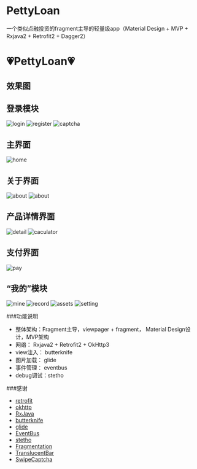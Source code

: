 # PettyLoan
一个类似点融投资的fragment主导的轻量级app（Material Design + MVP + Rxjava2 + Retrofit2 + Dagger2）

:heartpulse:PettyLoan:heartpulse:
============

## 效果图

登录模块
-----
![login](https://github.com/zongkaili/PettyLoan/blob/master/screenshot/screen_login.jpg?raw=true)
![register](https://github.com/zongkaili/PettyLoan/blob/master/screenshot/screen_register.jpg?raw=true)
![captcha](https://github.com/zongkaili/PettyLoan/blob/master/screenshot/screen_register_captcha.jpg?raw=true)

主界面
-----
![home](https://github.com/zongkaili/PettyLoan/blob/master/screenshot/screen_home.jpg?raw=true)

关于界面
-----
![about](https://github.com/zongkaili/PettyLoan/blob/master/screenshot/screen_about_1.jpg?raw=true)
![about](https://github.com/zongkaili/PettyLoan/blob/master/screenshot/screen_about_4.jpg?raw=true)

产品详情界面
-----
![detail](https://github.com/zongkaili/PettyLoan/blob/master/screenshot/screen_product_detail.jpg?raw=true)
![caculator](https://github.com/zongkaili/PettyLoan/blob/master/screenshot/screen_product_calculator.jpg?raw=true)

支付界面
-----
![pay](https://github.com/zongkaili/PettyLoan/blob/master/screenshot/screen_pay.jpg?raw=true)

“我的”模块
-----
![mine](https://github.com/zongkaili/PettyLoan/blob/master/screenshot/screen_mine.jpg?raw=true)
![record](https://github.com/zongkaili/PettyLoan/blob/master/screenshot/screen_record.jpg?raw=true)
![assets](https://github.com/zongkaili/PettyLoan/blob/master/screenshot/screen_assets.jpg?raw=true)
![setting](https://github.com/zongkaili/PettyLoan/blob/master/screenshot/screen_setting.jpg?raw=true)


###功能说明
 - 整体架构：Fragment主导，viewpager + fragment， Material Design设计，MVP架构
 - 网络： Rxjava2 + Retrofit2 + OkHttp3
 - view注入： butterknife
 - 图片加载： glide
 - 事件管理： eventbus
 - debug调试：stetho
 
###感谢
 - [retrofit](https://github.com/square/retrofit)
 - [okhttp](https://github.com/square/okhttp)
 - [RxJava](https://github.com/ReactiveX/RxJava)
 - [butterknife](https://github.com/JakeWharton/butterknife)
 - [glide](https://github.com/bumptech/glide)
 - [EventBus](https://github.com/greenrobot/EventBus)
 - [stetho](https://github.com/facebook/stetho)
 - [Fragmentation](https://github.com/YoKeyword/Fragmentation)
 - [TranslucentBar](https://github.com/Kelin-Hong/TranslucentBar)
 - [SwipeCaptcha](https://github.com/mcxtzhang/SwipeCaptcha)
